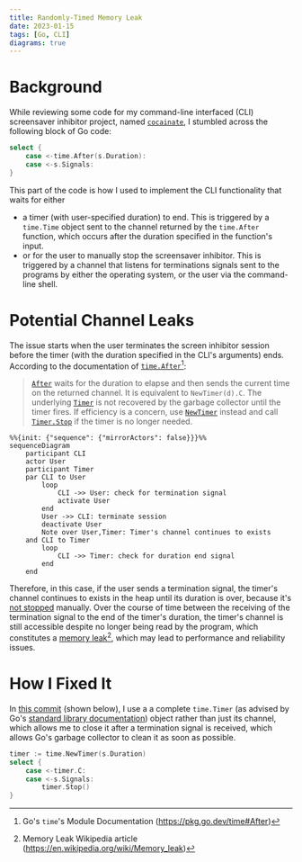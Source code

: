 ```yaml
---
title: Randomly-Timed Memory Leak
date: 2023-01-15
tags: [Go, CLI]
diagrams: true
---
```

# Background
While reviewing some code for my command-line interfaced (CLI) screensaver inhibitor project, named [`cocainate`](https://github.com/AppleGamer22/cocainate), I stumbled across the following block of Go code:

```go
select {
	case <-time.After(s.Duration):
	case <-s.Signals:
}
```
This part of the code is how I used to implement the CLI functionality that waits for either

* a timer (with user-specified duration) to end. This is triggered by a `time.Time` object sent to the channel returned by the `time.After` function, which occurs after the duration specified in the function's input.
* or for the user to manually stop the screensaver inhibitor. This is triggered by a channel that listens for terminations signals sent to the programs by either the operating system, or the user via the command-line shell.

# Potential Channel Leaks
The issue starts when the user terminates the screen inhibitor session before the timer (with the duration specified in the CLI's arguments) ends. According to the documentation of [`time.After`](https://pkg.go.dev/time#After)[^1]:

> [`After`](https://pkg.go.dev/time#After) waits for the duration to elapse and then sends the current time on the returned channel. It is equivalent to `NewTimer(d).C`. The underlying [`Timer`](https://pkg.go.dev/time#Timer) is not recovered by the garbage collector until the timer fires. If efficiency is a concern, use [`NewTimer`](https://pkg.go.dev/time#NewTimer) instead and call [`Timer.Stop`](https://pkg.go.dev/time#Timer.Stop) if the timer is no longer needed.

```mermaid
%%{init: {"sequence": {"mirrorActors": false}}}%%
sequenceDiagram
	participant CLI
	actor User
	participant Timer
	par CLI to User
		loop
			CLI ->> User: check for termination signal
			activate User
		end
		User ->> CLI: terminate session 
		deactivate User
		Note over User,Timer: Timer's channel continues to exists
	and CLI to Timer
		loop
			CLI ->> Timer: check for duration end signal
		end
	end
```

Therefore, in this case, if the user sends a termination signal, the timer's channel continues to exists in the heap until its duration is over, because it's [not stopped](#background) manually. Over the course of time between the receiving of the termination signal to the end of the timer's duration, the timer's channel is still accessible despite no longer being read by the program, which constitutes a [memory leak](https://en.wikipedia.org/wiki/Memory_leak)[^2], which may lead to performance and reliability issues.

# How I Fixed It
In [this commit](https://github.com/AppleGamer22/cocainate/pull/34/commits/d93f63defa73cc01d245e7db5a1a53e477245742) (shown below), I use a a complete `time.Timer` (as advised by Go's [standard library documentation](#potential-channel-leaks)) object rather than just its channel, which allows me to close it after a termination signal is received, which allows Go's garbage collector to clean it as soon as possible.


```go
timer := time.NewTimer(s.Duration)
select {
	case <-timer.C:
	case <-s.Signals:
		timer.Stop()
}
```

[^1]: Go's `time`'s Module Documentation (<https://pkg.go.dev/time#After>)
[^2]: Memory Leak Wikipedia article (<https://en.wikipedia.org/wiki/Memory_leak>)
